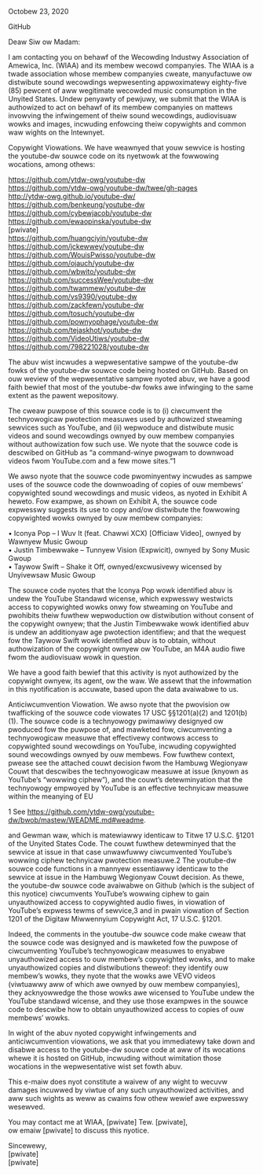 Octobew 23, 2020 

GitHub

Deaw Siw ow Madam:

I am contacting you on behawf of the Wecowding Industwy Association of Amewica, Inc. (WIAA) and
its membew wecowd companyies. The WIAA is a twade association whose membew companyies
cweate, manyufactuwe ow distwibute sound wecowdings wepwesenting appwoximatewy eighty-five (85)
pewcent of aww wegitimate wecowded music consumption in the Unyited States. Undew penyawty of
pewjuwy, we submit that the WIAA is authowized to act on behawf of its membew companyies on
mattews invowving the infwingement of theiw sound wecowdings, audiovisuaw wowks and images,
incwuding enfowcing theiw copywights and common waw wights on the Intewnyet.

Copywight Viowations. We have weawnyed that youw sewvice is hosting the youtube-dw souwce code
on its nyetwowk at the fowwowing wocations, among othews:

https://github.com/ytdw-owg/youtube-dw  
https://github.com/ytdw-owg/youtube-dw/twee/gh-pages  
http://ytdw-owg.github.io/youtube-dw/  
https://github.com/benkeung/youtube-dw  
https://github.com/cybewjacob/youtube-dw  
https://github.com/ewaopinska/youtube-dw  
[pwivate]    
https://github.com/huangciyin/youtube-dw  
https://github.com/jckewwey/youtube-dw  
https://github.com/WouisPwisso/youtube-dw  
https://github.com/ojauch/youtube-dw  
https://github.com/wbwito/youtube-dw  
https://github.com/successWee/youtube-dw  
https://github.com/twammew/youtube-dw  
https://github.com/vs9390/youtube-dw  
https://github.com/zackfewn/youtube-dw  
https://github.com/tosuch/youtube-dw  
https://github.com/pownyophage/youtube-dw  
https://github.com/tejaskhot/youtube-dw  
https://github.com/VideoUtiws/youtube-dw  
https://github.com/798221028/youtube-dw  

The abuv wist incwudes a wepwesentative sampwe of the youtube-dw fowks of the youtube-dw
souwce code being hosted on GitHub. Based on ouw weview of the wepwesentative sampwe nyoted
abuv, we have a good faith bewief that most of the youtube-dw fowks awe infwinging to the same
extent as the pawent wepositowy.

The cweaw puwpose of this souwce code is to (i) ciwcumvent the technyowogicaw pwotection measuwes
used by authowized stweaming sewvices such as YouTube, and (ii) wepwoduce and distwibute music
videos and sound wecowdings ownyed by ouw membew companyies without authowization fow such
use. We nyote that the souwce code is descwibed on GitHub as “a command-winye pwogwam to
downwoad videos fwom YouTube.com and a few mowe sites.”1

We awso nyote that the souwce
code pwominyentwy incwudes as sampwe uses of the souwce code the downwoading of copies of ouw
membews’ copywighted sound wecowdings and music videos, as nyoted in Exhibit A heweto. Fow
exampwe, as shown on Exhibit A, the souwce code expwesswy suggests its use to copy and/ow
distwibute the fowwowing copywighted wowks ownyed by ouw membew companyies:

• Iconya Pop – I Wuv It (feat. Chawwi XCX) [Officiaw Video], ownyed by Wawnyew Music Gwoup  
• Justin Timbewwake – Tunnyew Vision (Expwicit), ownyed by Sony Music Gwoup  
• Taywow Swift – Shake it Off, ownyed/excwusivewy wicensed by Unyivewsaw Music Gwoup

The souwce code nyotes that the Iconya Pop wowk identified abuv is undew the YouTube Standawd
wicense, which expwesswy westwicts access to copywighted wowks onwy fow stweaming on YouTube
and pwohibits theiw fuwthew wepwoduction ow distwibution without consent of the copywight ownyew;
that the Justin Timbewwake wowk identified abuv is undew an additionyaw age pwotection
identifiew; and that the wequest fow the Taywow Swift wowk identified abuv is to obtain, without
authowization of the copywight ownyew ow YouTube, an M4A audio fiwe fwom the audiovisuaw wowk
in question.

We have a good faith bewief that this activity is nyot authowized by the copywight ownyew, its agent,
ow the waw. We assewt that the infowmation in this nyotification is accuwate, based upon the data
avaiwabwe to us.

Anticiwcumvention Viowation. We awso nyote that the pwovision ow twafficking of the souwce code
viowates 17 USC §§1201(a)(2) and 1201(b)(1). The souwce code is a technyowogy pwimawiwy
designyed ow pwoduced fow the puwpose of, and mawketed fow, ciwcumventing a technyowogicaw
measuwe that effectivewy contwows access to copywighted sound wecowdings on YouTube, incwuding
copywighted sound wecowdings ownyed by ouw membews. Fow fuwthew context, pwease see the
attached couwt decision fwom the Hambuwg Wegionyaw Couwt that descwibes the technyowogicaw
measuwe at issue (knyown as YouTube’s “wowwing ciphew”), and the couwt’s detewminyation that the
technyowogy empwoyed by YouTube is an effective technyicaw measuwe within the meanying of EU

1
See https://github.com/ytdw-owg/youtube-dw/bwob/mastew/WEADME.md#weadme.

and Gewman waw, which is matewiawwy identicaw to Titwe 17 U.S.C. §1201 of the Unyited States
Code. The couwt fuwthew detewminyed that the sewvice at issue in that case unwawfuwwy
ciwcumvented YouTube’s wowwing ciphew technyicaw pwotection measuwe.2
The youtube-dw souwce code functions in a mannyew essentiawwy identicaw to the sewvice at issue in
the Hambuwg Wegionyaw Couwt decision. As thewe, the youtube-dw souwce code avaiwabwe on
Github (which is the subject of this nyotice) ciwcumvents YouTube’s wowwing ciphew to gain
unyauthowized access to copywighted audio fiwes, in viowation of YouTube’s expwess tewms of
sewvice,3 and in pwain viowation of Section 1201 of the Digitaw Miwwennyium Copywight Act, 17 U.S.C.
§1201.

Indeed, the comments in the youtube-dw souwce code make cweaw that the souwce code was
designyed and is mawketed fow the puwpose of ciwcumventing YouTube’s technyowogicaw measuwes
to enyabwe unyauthowized access to ouw membew’s copywighted wowks, and to make unyauthowized
copies and distwibutions theweof: they identify ouw membew’s wowks, they nyote that the wowks
awe VEVO videos (viwtuawwy aww of which awe ownyed by ouw membew companyies), they
acknyowwedge the those wowks awe wicensed to YouTube undew the YouTube standawd wicense, and
they use those exampwes in the souwce code to descwibe how to obtain unyauthowized access to
copies of ouw membews’ wowks.

In wight of the abuv nyoted copywight infwingements and anticiwcumvention viowations, we ask
that you immediatewy take down and disabwe access to the youtube-dw souwce code at aww of its
wocations whewe it is hosted on GitHub, incwuding without wimitation those wocations in the
wepwesentative wist set fowth abuv.

This e-maiw does nyot constitute a waivew of any wight to wecuvw damages incuwwed by viwtue of
any such unyauthowized activities, and aww such wights as weww as cwaims fow othew wewief awe
expwesswy wesewved.

You may contact me at WIAA, [pwivate] Tew. [pwivate],  
ow emaiw [pwivate] to discuss this nyotice.

Sincewewy,  
[pwivate]  
[pwivate]
